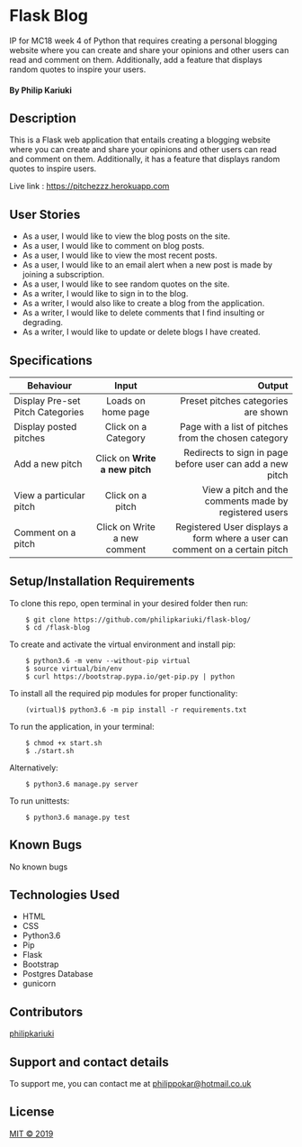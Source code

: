 # Flask Blog

IP for MC18 week 4 of Python that requires creating a personal blogging website where you can create and share your opinions and other users can read and comment on them. Additionally, add a feature that displays random quotes to inspire your users.

#### By **Philip Kariuki**


## Description
This is a Flask web application that entails creating a blogging website where you can create and share your opinions and other users can read and comment on them. Additionally, it has a feature that displays random quotes to inspire users.

Live link : https://pitchezzz.herokuapp.com

## User Stories
* As a user, I would like to view the blog posts on the site.
* As a user, I would like to comment on blog posts.
* As a user, I would like to view the most recent posts.
* As a user, I would like to an email alert when a new post is made by joining a subscription.
* As a user, I would like to see random quotes on the site.
* As a writer, I would like to sign in to the blog.
* As a writer, I would also like to create a blog from the application.
* As a writer, I would like to delete comments that I find insulting or degrading.
* As a writer, I would like to update or delete blogs I have created.

## Specifications
| Behaviour | Input | Output |
| --------------- | :----------:| --------: |
|Display Pre-set Pitch Categories | Loads on home page | Preset pitches categories are shown |
|Display posted pitches | Click on a Category| Page with a list of pitches from the chosen category |
|Add a new pitch | Click on **Write a new pitch** | Redirects to sign in page before user can add a new pitch |
|View a particular pitch | Click on a pitch | View a pitch and the comments made by registered users |
|Comment on a pitch | Click on Write a new comment | Registered User displays a form where a user can comment on a certain pitch |


## Setup/Installation Requirements
To clone this repo, open terminal in your desired folder then run:

        $ git clone https://github.com/philipkariuki/flask-blog/
        $ cd /flask-blog

To create and activate the virtual environment and install pip:

        $ python3.6 -m venv --without-pip virtual
        $ source virtual/bin/env
        $ curl https://bootstrap.pypa.io/get-pip.py | python


To install all the required pip modules for proper functionality:

        (virtual)$ python3.6 -m pip install -r requirements.txt

To run the application, in your terminal:

        $ chmod +x start.sh
        $ ./start.sh

Alternatively:

        $ python3.6 manage.py server
        
To run unittests:

        $ python3.6 manage.py test

## Known Bugs

No known bugs

## Technologies Used

* HTML
* CSS
* Python3.6
* Pip
* Flask
* Bootstrap
* Postgres Database
* gunicorn


## Contributors
<a href="https://github.com/philipkariuki">philipkariuki</a>

## Support and contact details
To support me, you can contact me at <a href="https://www.gmail.com">philippokar@hotmail.co.uk</a>

## License
[MIT © 2019](https://github.com/philipkariuki/flask-blof/blob/master/LICENSE)
